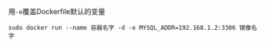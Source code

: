 用```-e```覆盖Dockerfile默认的变量
```{engine=shell}
sudo docker run --name 容器名字 -d -e MYSQL_ADDR=192.168.1.2:3306 镜像名字
```
